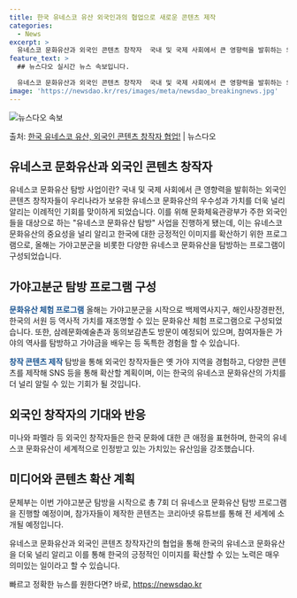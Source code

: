 ```yaml
---
title: 한국 유네스코 유산 외국인과의 협업으로 새로운 콘텐츠 제작
categories:
  - News
excerpt: >
  유네스코 문화유산과 외국인 콘텐츠 창작자  국내 및 국제 사회에서 큰 영향력을 발휘하는 외국인 콘텐츠 창작자…
feature_text: >
  ## 뉴스다오 실시간 뉴스 속보입니다.

  유네스코 문화유산과 외국인 콘텐츠 창작자  국내 및 국제 사회에서 큰 영향력을 발휘하는 외국인 콘텐츠 창작자…
image: 'https://newsdao.kr/res/images/meta/newsdao_breakingnews.jpg'
---
```


![뉴스다오 속보](https://newsdao.kr/res/images/meta/newsdao_breakingnews.jpg)

<p>출처: <a href="https://newsdao.kr/4367" rel="dofollow">한국 유네스코 유산, 외국인 콘텐츠 창작자 협업!</a> | 뉴스다오</p>

<h2 data-ke-size="size26">유네스코 문화유산과 외국인 콘텐츠 창작자</h2>
유네스코 문화유산 탐방 사업이란?
국내 및 국제 사회에서 큰 영향력을 발휘하는 외국인 콘텐츠 창작자들이 우리나라가 보유한 유네스코 문화유산의 우수성과 가치를 더욱 널리 알리는 이례적인 기회를 맞이하게 되었습니다. 이를 위해 문화체육관광부가 주한 외국인들을 대상으로 하는 "유네스코 문화유산 탐방" 사업을 진행하게 됐는데, 이는 유네스코 문화유산의 중요성을 널리 알리고 한국에 대한 긍정적인 이미지를 확산하기 위한 프로그램으로, 올해는 가야고분군을 비롯한 다양한 유네스코 문화유산을 탐방하는 프로그램이 구성되었습니다.

<h2 data-ke-size="size26">가야고분군 탐방 프로그램 구성</h2>
<b><span style="color: #1a5490;">문화유산 체험 프로그램</span></b>
올해는 가야고분군을 시작으로 백제역사지구, 해인사장경판전, 한국의 서원 등 역사적 가치를 재조명할 수 있는 문화유산 체험 프로그램으로 구성되었습니다. 또한, 삼례문화예술촌과 동의보감촌도 방문이 예정되어 있으며, 참여자들은 가야의 역사를 탐방하고 가야금을 배우는 등 독특한 경험을 할 수 있습니다.

<b><span style="color: #1a5490;">창작 콘텐츠 제작</span></b>
탐방을 통해 외국인 창작자들은 옛 가야 지역을 경험하고, 다양한 콘텐츠를 제작해 SNS 등을 통해 확산할 계획이며, 이는 한국의 유네스코 문화유산의 가치를 더 널리 알릴 수 있는 기회가 될 것입니다.

<h2 data-ke-size="size26">외국인 창작자의 기대와 반응</h2>
미나와 파멜라 등 외국인 창작자들은 한국 문화에 대한 큰 애정을 표현하며, 한국의 유네스코 문화유산이 세계적으로 인정받고 있는 가치있는 유산임을 강조했습니다.

<h2 data-ke-size="size26">미디어와 콘텐츠 확산 계획</h2>
문체부는 이번 가야고분군 탐방을 시작으로 총 7회 더 유네스코 문화유산 탐방 프로그램을 진행할 예정이며, 참가자들이 제작한 콘텐츠는 코리아넷 유튜브를 통해 전 세계에 소개될 예정입니다.

유네스코 문화유산과 외국인 콘텐츠 창작자간의 협업을 통해 한국의 유네스코 문화유산을 더욱 널리 알리고 이를 통해 한국의 긍정적인 이미지를 확산할 수 있는 노력은 매우 의미있는 일이라고 할 수 있습니다. 

빠르고 정확한 뉴스를 원한다면? 바로, <a href="https://newsdao.kr" rel="dofollow">https://newsdao.kr</a>


